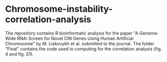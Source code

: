 # Chromosome-instability-correlation-analysis

The repository contains R bioinformatic analysis for the paper "A Genome-Wide RNAi Screen for Novel CIN Genes Using Human Artificial Chromosome" by M. Liskovykh et al. submitted to the journal.
The folder "Final" contains the code used in computing for the correlation analysis (fig. 4 and fig. S1). 

